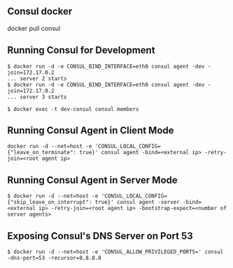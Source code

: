 ## Consul docker

docker pull consul

## Running Consul for Development

```
$ docker run -d -e CONSUL_BIND_INTERFACE=eth0 consul agent -dev -join=172.17.0.2
... server 2 starts
$ docker run -d -e CONSUL_BIND_INTERFACE=eth0 consul agent -dev -join=172.17.0.2
... server 3 starts
```

```
$ docker exec -t dev-consul consul members
```

## Running Consul Agent in Client Mode

```
docker run -d --net=host -e 'CONSUL_LOCAL_CONFIG={"leave_on_terminate": true}' consul agent -bind=<external ip> -retry-join=<root agent ip>
```


## Running Consul Agent in Server Mode

```
$ docker run -d --net=host -e 'CONSUL_LOCAL_CONFIG={"skip_leave_on_interrupt": true}' consul agent -server -bind=<external ip> -retry-join=<root agent ip> -bootstrap-expect=<number of server agents>

```

## Exposing Consul's DNS Server on Port 53

```
$ docker run -d --net=host -e 'CONSUL_ALLOW_PRIVILEGED_PORTS=' consul -dns-port=53 -recursor=8.8.8.8
```
